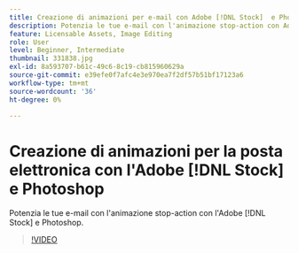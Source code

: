 ```yaml
---
title: Creazione di animazioni per e-mail con Adobe [!DNL Stock]  e Photoshop
description: Potenzia le tue e-mail con l'animazione stop-action con Adobe [!DNL Stock] e Photoshop
feature: Licensable Assets, Image Editing
role: User
level: Beginner, Intermediate
thumbnail: 331838.jpg
exl-id: 8a593707-b61c-49c6-8c19-cb815960629a
source-git-commit: e39efe0f7afc4e3e970ea7f2df57b51bf17123a6
workflow-type: tm+mt
source-wordcount: '36'
ht-degree: 0%

---
```


# Creazione di animazioni per la posta elettronica con l&#39;Adobe [!DNL Stock] e Photoshop

Potenzia le tue e-mail con l&#39;animazione stop-action con l&#39;Adobe [!DNL Stock] e Photoshop.

>[!VIDEO](https://video.tv.adobe.com/v/331838?hidetitle=true)
